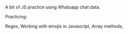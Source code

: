 A bit of JS practice using Whatsapp chat data.

Practicing:

Regex,
Working with emojis in Javascript,
Array methods,
